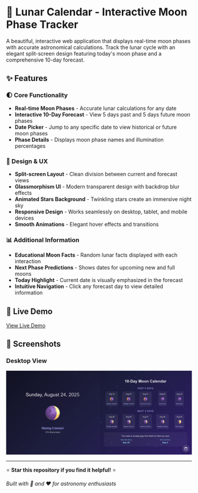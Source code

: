 # 🌙 Lunar Calendar - Interactive Moon Phase Tracker

A beautiful, interactive web application that displays real-time moon phases with accurate astronomical calculations. Track the lunar cycle with an elegant split-screen design featuring today's moon phase and a comprehensive 10-day forecast.

## ✨ Features

### 🌓 Core Functionality
- **Real-time Moon Phases** - Accurate lunar calculations for any date
- **Interactive 10-Day Forecast** - View 5 days past and 5 days future moon phases
- **Date Picker** - Jump to any specific date to view historical or future moon phases
- **Phase Details** - Displays moon phase names and illumination percentages

### 🎨 Design & UX
- **Split-screen Layout** - Clean division between current and forecast views
- **Glassmorphism UI** - Modern transparent design with backdrop blur effects
- **Animated Stars Background** - Twinkling stars create an immersive night sky
- **Responsive Design** - Works seamlessly on desktop, tablet, and mobile devices
- **Smooth Animations** - Elegant hover effects and transitions

### 📊 Additional Information
- **Educational Moon Facts** - Random lunar facts displayed with each interaction
- **Next Phase Predictions** - Shows dates for upcoming new and full moons
- **Today Highlight** - Current date is visually emphasized in the forecast
- **Intuitive Navigation** - Click any forecast day to view detailed information

## 🚀 Live Demo

[View Live Demo](https://adwaithprasanth.github.io/lunar-calendar/)

## 📱 Screenshots

### Desktop View
![Desktop](./images/desktop.png)

---

⭐ **Star this repository if you find it helpful!** ⭐

*Built with 🌙 and ❤️ for astronomy enthusiasts*